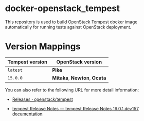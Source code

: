 # docker-openstack_tempest

This repository is used to build OpenStack Tempest docker image automatically for running tests against OpenStack deployment.


# Version Mappings

| Tempest version | OpenStack version |
|-----------------|-------------------|
| `latest` |  **Pike** |
| `15.0.0` | **Mitaka**, **Newton**, **Ocata** |


You can also refer to the following URL for more detail information:

- [Releases · openstack/tempest](https://github.com/openstack/tempest/releases)

- [tempest Release Notes — tempest Release Notes 16.0.1.dev157 documentation](https://docs.openstack.org/releasenotes/tempest/)